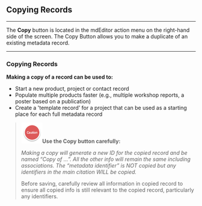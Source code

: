 ## Copying Records

---

The **Copy** button is located in the mdEditor action menu on the right-hand side of the screen. The Copy Button allows you to make a duplicate of an existing metadata record.

---

### Copying Records

**Making a copy of a record can be used to:**

* Start a new product, project or contact record
* Populate multiple products faster \(e.g., multiple workshop reports, a poster based on a publication\)
* Create a 'template record' for a project that can be used as a starting place for each full metadata record

> ![](/assets/caution.png)**Use the Copy button carefully:**
>
> _Making a copy will generate a new ID for the copied record and be named “Copy of …”. All the other info will remain the same including associations. The “metadata identifier” is NOT copied but any identifiers in the main citation WILL be copied._
>
> Before saving, carefully review all information in copied record to ensure all copied info is still relevant to the copied record, particularly any identifiers.

### 



